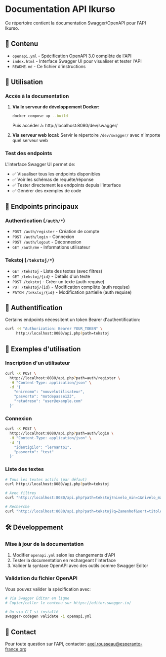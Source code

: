 # Documentation API Ikurso

Ce répertoire contient la documentation Swagger/OpenAPI pour l'API Ikurso.

## 📁 Contenu

- `openapi.yml` - Spécification OpenAPI 3.0 complète de l'API
- `index.html` - Interface Swagger UI pour visualiser et tester l'API
- `README.md` - Ce fichier d'instructions

## 🚀 Utilisation

### Accès à la documentation

1. **Via le serveur de développement Docker:**
   ```bash
   docker compose up --build
   ```
   Puis accéder à: http://localhost:8080/dev/swagger/

2. **Via serveur web local:**
   Servir le répertoire `/dev/swagger/` avec n'importe quel serveur web

### Test des endpoints

L'interface Swagger UI permet de:
- ✅ Visualiser tous les endpoints disponibles
- ✅ Voir les schémas de requête/réponse
- ✅ Tester directement les endpoints depuis l'interface
- ✅ Générer des exemples de code

## 🔗 Endpoints principaux

### Authentication (`/auth/*`)
- `POST /auth/register` - Création de compte
- `POST /auth/login` - Connexion 
- `POST /auth/logout` - Déconnexion
- `GET /auth/me` - Informations utilisateur

### Tekstoj (`/tekstoj/*`)
- `GET /tekstoj` - Liste des textes (avec filtres)
- `GET /tekstoj/{id}` - Détails d'un texte
- `POST /tekstoj` - Créer un texte (auth requise)
- `PUT /tekstoj/{id}` - Modification complète (auth requise)
- `PATCH /tekstoj/{id}` - Modification partielle (auth requise)

## 🔑 Authentification

Certains endpoints nécessitent un token Bearer d'authentification:

```bash
curl -H "Authorization: Bearer YOUR_TOKEN" \
     http://localhost:8080/api.php?path=tekstoj
```

## 📝 Exemples d'utilisation

### Inscription d'un utilisateur

```bash
curl -X POST \
  http://localhost:8080/api.php?path=auth/register \
  -H "Content-Type: application/json" \
  -d '{
    "enirnomo": "nouvelutilisateur",
    "pasvorto": "motdepasse123",
    "retadreso": "user@example.com"
  }'
```

### Connexion

```bash
curl -X POST \
  http://localhost:8080/api.php?path=auth/login \
  -H "Content-Type: application/json" \
  -d '{
    "identigilo": "lernanto1",
    "pasvorto": "test"
  }'
```

### Liste des textes

```bash
# Tous les textes actifs (par défaut)
curl http://localhost:8080/api.php?path=tekstoj

# Avec filtres
curl "http://localhost:8080/api.php?path=tekstoj?nivelo_min=1&nivelo_max=3&limit=5"

# Recherche
curl "http://localhost:8080/api.php?path=tekstoj?q=Zamenhof&sort=titolo&order=ASC"
```

## 🛠️ Développement

### Mise à jour de la documentation

1. Modifier `openapi.yml` selon les changements d'API
2. Tester la documentation en rechargeant l'interface
3. Valider la syntaxe OpenAPI avec des outils comme Swagger Editor

### Validation du fichier OpenAPI

Vous pouvez valider la spécification avec:
```bash
# Via Swagger Editor en ligne
# Copier/coller le contenu sur https://editor.swagger.io/

# Ou via CLI si installé
swagger-codegen validate -i openapi.yml
```

## 📧 Contact

Pour toute question sur l'API, contacter: axel.rousseau@esperanto-france.org